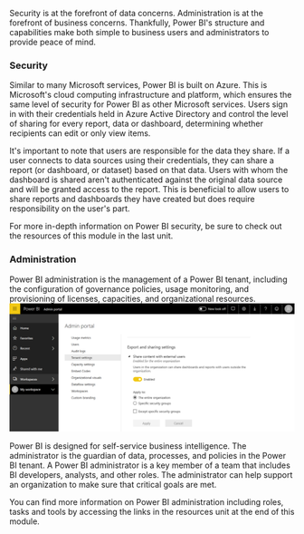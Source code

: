 Security is at the forefront of data concerns. Administration is at the forefront of business concerns. Thankfully, Power BI's structure and capabilities make both simple to business users and administrators to provide peace of mind.

### Security

Similar to many Microsoft services, Power BI is built on Azure. This is Microsoft's cloud computing infrastructure and platform, which ensures the same level of security for Power BI as other Microsoft services. Users sign in with their credentials held in Azure Active Directory and control the level of sharing for every report, data or dashboard, determining whether recipients can edit or only view items. 

It's important to note that users are responsible for the data they share. If a user connects to data sources using their credentials, they can share a report (or dashboard, or dataset) based on that data. Users with whom the dashboard is shared aren't authenticated against the original data source and will be granted access to the report. This is beneficial to allow users to share reports and dashboards they have created but does require responsibility on the user's part.

For more in-depth information on Power BI security, be sure to check out the resources of this module in the last unit.

### Administration

Power BI administration is the management of a Power BI tenant, including the configuration of governance policies, usage monitoring, and provisioning of licenses, capacities, and organizational resources.
    ![Admin Portal](../media/pbi-security.png)

Power BI is designed for self-service business intelligence. The administrator is the guardian of data, processes, and policies in the Power BI tenant. A Power BI administrator is a key member of a team that includes BI developers, analysts, and other roles. The administrator can help support an organization to make sure that critical goals are met.

You can find more information on Power BI administration including roles, tasks and tools by accessing the links in the resources unit at the end of this module.

